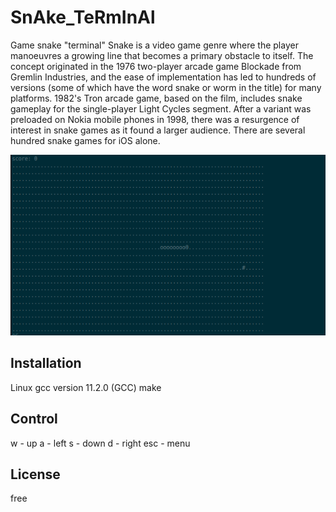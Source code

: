 # SnAke_TeRmInAl

Game snake "terminal"
Snake is a video game genre where the player manoeuvres a growing line that becomes a primary obstacle to itself.
The concept originated in the 1976 two-player arcade game Blockade from Gremlin Industries, and the ease of implementation
has led to hundreds of versions (some of which have the word snake or worm in the title) for many platforms.
1982's Tron arcade game, based on the film, includes snake gameplay for the single-player Light Cycles segment.
After a variant was preloaded on Nokia mobile phones in 1998, there was a resurgence of interest in snake games as it found a larger audience.
There are several hundred snake games for iOS alone.

![snake data](./images/snake.png)

## Installation

Linux gcc version 11.2.0 (GCC) 
make

## Control

w - up
a - left
s - down
d - right
esc - menu

## License

free
